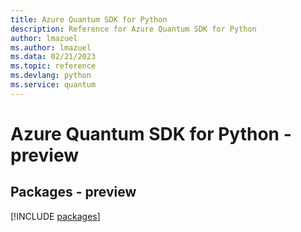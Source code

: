 ```yaml
---
title: Azure Quantum SDK for Python
description: Reference for Azure Quantum SDK for Python
author: lmazuel
ms.author: lmazuel
ms.data: 02/21/2023
ms.topic: reference
ms.devlang: python
ms.service: quantum
---
```

# Azure Quantum SDK for Python - preview
## Packages - preview
[!INCLUDE [packages](quantum-index.md)]